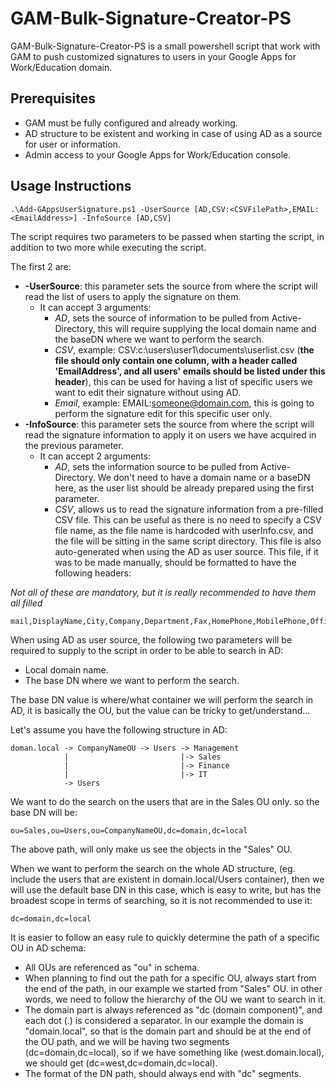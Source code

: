 GAM-Bulk-Signature-Creator-PS
=============================

GAM-Bulk-Signature-Creator-PS is a small powershell script that work with GAM to push customized signatures to users in your Google Apps for Work/Education domain.

Prerequisites
-------------

 - GAM must be fully configured and already working.
 - AD structure to be existent and working in case of using AD as a source for user or information.
 - Admin access to your Google Apps for Work/Education console.

Usage Instructions
------------------

    .\Add-GAppsUserSignature.ps1 -UserSource [AD,CSV:<CSVFilePath>,EMAIL:<EmailAddress>] -InfoSource [AD,CSV]

The script requires two parameters to be passed when starting the script, in addition to two more while executing the script.

The first 2 are:

 - **-UserSource**: this parameter sets the source from where the script will read the list of users to apply the signature on them.
	 - It can accept 3 arguments:
		 - *AD*, sets the source of information to be pulled from Active-Directory, this will require supplying the local domain name and the baseDN where we want to perform the search.
		 - *CSV*, example: CSV:c:\users\user1\documents\userlist.csv (**the file should only contain one column, with a header called 'EmailAddress', and all users' emails should be listed under this header**), this can be used for having a list of specific users we want to edit their signature without using AD.
		 - *Email*, example: EMAIL:someone@domain.com, this is going to perform the signature edit for this specific user only.
 - **-InfoSource**: this parameter sets the source from where the script will read the signature information to apply it on users we have acquired in the previous parameter.
	 - It can accept 2 arguments:
		 - *AD*, sets the information source to be pulled from Active-Directory. We don't need to have a domain name or a baseDN here, as the user list should be already prepared using the first parameter.
		 - *CSV*, allows us to read the signature information from a pre-filled CSV file. This can be useful as there is no need to specify a CSV file name, as the file name is hardcoded with userInfo.csv, and the file will be sitting in the same script directory. This file is also auto-generated when using the AD as user source. This file, if it was to be made manually, should be formatted to have the following headers:

*Not all of these are mandatory, but it is really recommended to have them all filled*

    mail,DisplayName,City,Company,Department,Fax,HomePhone,MobilePhone,OfficePhone,POBox,PostalCode,State,Country,StreetAddress,Title.

When using AD as user source, the following two parameters will be required to supply to the script in order to be able to search in AD:

 - Local domain name.
 - The base DN where we want to perform the search.

The base DN value is where/what container we will perform the search in AD, it is basically the OU, but the value can be tricky to get/understand...

Let's assume you have the following structure in AD:

    doman.local -> CompanyNameOU -> Users -> Management
                |                         |-> Sales
                |                         |-> Finance
                |                         |-> IT
                -> Users


We want to do the search on the users that are in the Sales OU only. so the base DN will be:

    ou=Sales,ou=Users,ou=CompanyNameOU,dc=domain,dc=local

The above path, will only make us see the objects in the "Sales" OU.

When we want to perform the search on the whole AD structure, (eg. include the users that are existent in domain.local/Users container), then we will use the default base DN in this case, which is easy to write, but has the broadest scope in terms of searching, so it is not recommended to use it:

    dc=domain,dc=local

It is easier to follow an easy rule to quickly determine the path of a specific OU in AD schema:

 - All OUs are referenced as "ou" in schema.
 - When planning to find out the path for a specific OU, always start from the end of the path, in our example we started from "Sales" OU. in other words, we need to follow the hierarchy of the OU we want to search in it.
 - The domain part is always referenced as "dc (domain component)", and each dot (.) is considered a separator. In our example the domain is "domain.local", so that is the domain part and should be at the end of the OU path, and we will be having two segments (dc=domain,dc=local), so if we have something like (west.domain.local), we should get (dc=west,dc=domain,dc=local).
 - The format of the DN path, should always end with "dc" segments.
